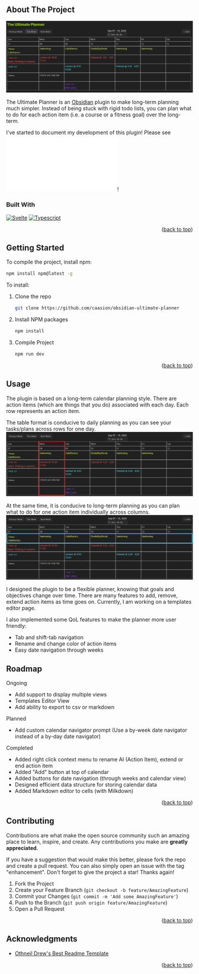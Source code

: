 <a id="readme-top"></a>

<!-- ABOUT THE PROJECT -->
## About The Project

![Ultimate Planner Screen Shot][product-screenshot]

The Ultimate Planner is an [Obsidian](https://obsidian.md) plugin to make long-term planning much simpler. Instead of being stuck with rigid todo lists, you can plan what to do for each action item (i.e. a course or a fitness goal) over the long-term.

I've started to document my development of this plugin! Please see ![devlog]!

### Built With
[![Svelte][Svelte.dev]][Svelte-url] [![Typescript][Typescript]][Typescript-url]

<p align="right">(<a href="#readme-top">back to top</a>)</p>



<!-- GETTING STARTED -->
## Getting Started

To compile the project, install npm:
  ```sh
  npm install npm@latest -g
  ```

To install:

1. Clone the repo
   ```sh
   git clone https://github.com/caasion/obsidian-ultimate-planner
   ```
2. Install NPM packages
   ```sh
   npm install
   ```
3. Compile Project
    ```sh
    npm run dev
    ```

<p align="right">(<a href="#readme-top">back to top</a>)</p>

<!-- USAGE EXAMPLES -->
## Usage

The plugin is based on a long-term calendar planning style. There are action items (which are things that you do) associated with each day. Each row represents an action item.

The table format is conducive to daily planning as you can see your tasks/plans across rows for one day. 
![Ultimate Planner Column][column]

At the same time, it is conducive to long-term planning as you can plan what to do for one action item individually across columns.
![Ultimate Planner Row][row]

I designed the plugin to be a flexible planner, knowing that goals and objectives change over time. There are many features to add, remove, extend action items as time goes on. Currently, I am working on a templates editor page.

I also implemented some QoL features to make the planner more user friendly:
- Tab and shift-tab navigation
- Rename and change color of action items
- Easy date navigation through weeks

<!-- ROADMAP -->
## Roadmap

Ongoing
- Add support to display multiple views
- Templates Editor View
- Add ability to export to csv or markdown

Planned
- Add custom calendar navigator prompt (Use a by-week date navigator instead of a by-day date navigator)

Completed
- Added right click context menu to rename AI (Action Item), extend or end action item
- Added "Add" button at top of calendar
- Added buttons for date navigation (through weeks and calendar view)
- Designed efficient data structure for storing calendar data
- Added Markdown editor to cells (with Milkdown)


<p align="right">(<a href="#readme-top">back to top</a>)</p>

<!-- CONTRIBUTING -->
## Contributing

Contributions are what make the open source community such an amazing place to learn, inspire, and create. Any contributions you make are **greatly appreciated**.

If you have a suggestion that would make this better, please fork the repo and create a pull request. You can also simply open an issue with the tag "enhancement".
Don't forget to give the project a star! Thanks again!

1. Fork the Project
2. Create your Feature Branch (`git checkout -b feature/AmazingFeature`)
3. Commit your Changes (`git commit -m 'Add some AmazingFeature'`)
4. Push to the Branch (`git push origin feature/AmazingFeature`)
5. Open a Pull Request

<p align="right">(<a href="#readme-top">back to top</a>)</p>


<!-- ACKNOWLEDGMENTS -->
## Acknowledgments

* [Othneil Drew's Best Readme Template](https://github.com/othneildrew/Best-README-Template/tree/main)

<p align="right">(<a href="#readme-top">back to top</a>)</p>

<!-- MARKDOWN LINKS & IMAGES -->
<!-- https://www.markdownguide.org/basic-syntax/#reference-style-links -->

[product-screenshot]: sample.png
[row]: row.jpg
[column]: column.jpg
[Svelte.dev]: https://img.shields.io/badge/Svelte-4A4A55?style=for-the-badge&logo=svelte&logoColor=FF3E00
[Svelte-url]: https://svelte.dev/
[Typescript]: https://shields.io/badge/TypeScript-3178C6?logo=TypeScript&logoColor=FFF&style=flat-square
[Typescript-url]: https://typescriptlang.org
[devlog]: docs/devlog.md